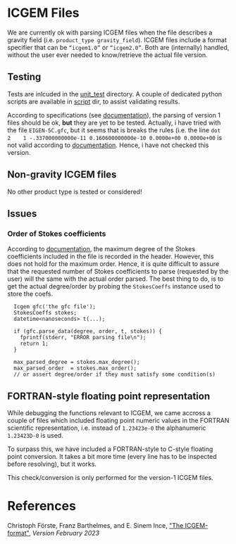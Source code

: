 # ICGEM Files

We are currently ok with parsing ICGEM files when the file describes a gravity field 
(i.e. `product_type gravity_field`).
ICGEM files include a format specifier that can be `“icgem1.0”` or `“icgem2.0”`. 
Both are (internally) handled, without the user ever needed to know/retrieve 
the actual file version.

## Testing

Tests are inlcuded in the [unit_test](test/unit_tests) directory. 
A couple of dedicated python scripts are available in [script](test/script/) dir, 
to assist validating results.

According to specifications (see [documentation](#ICGEM-format-2023)), the parsing 
of version 1 files should be ok, **but** they are yet to be tested. Actually, i have 
tried with the file `EIGEN-5C.gfc`, but it seems that is breaks the rules (i.e. 
the line `dot    2    1 -.337000000000e-11 0.160600000000e-10 0.0000e+00 0.0000e+00` 
is not valid according to [documentation](#ICGEM-format-2023). Hence, i have not 
checked this version.

## Non-gravity ICGEM files

No other product type is tested or considered!

## Issues

### Order of Stokes coefficients

According to [documentation](#ICGEM-format-2023), the maximum degree of the Stokes 
coefficients included in the file is recorded in the header. However, this does not 
hold for the maximum order. Hence, it is quite difficult to assure that the requested 
number of Stokes coefficients to parse (requested by the user) will the same with 
the actual order parsed.
The best thing to do, is to get the actual degree/order by probing the `StokesCoeffs` 
instance used to store the coefs.
```
  Icgem gfc('the gfc file');
  StokesCoeffs stokes;
  datetime<nanoseconds> t(...);

  if (gfc.parse_data(degree, order, t, stokes)) {
    fprintf(stderr, "ERROR parsing file\n");
    return 1;
  }

  max_parsed_degree = stokes.max_degree();
  max_parsed_order  = stokes.max_order();
  // or assert degree/order if they must satisfy some condition(s)
```

## FORTRAN-style floating point representation

While debugging the functions relevant to ICGEM, we came accross a couple of 
files which included floating point numeric values in the FORTRAN scientific 
representation, i.e. instead of `1.23423e-0` the alphanumeric `1.23423D-0` is 
used.

To surpass this, we have included a FORTRAN-style to C-style floating point 
conversion. It takes a bit more time (every line has to be inspected before 
resolving), but it works.

This check/conversion is only performed for the version-1 ICGEM files.
 
# References 

<a name="ICGEM-format-2023"></a>Christoph Förste, Franz Barthelmes, and E. Sinem Ince, 
["The ICGEM-format"](http://icgem.gfz-potsdam.de/ICGEM-Format-2023.pdf),
*Version February 2023*
